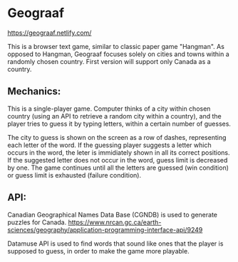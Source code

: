 # Geograaf

https://geograaf.netlify.com/

This is a browser text game, similar to classic paper game "Hangman". As opposed to Hangman, Geograaf focuses solely on cities and towns within a randomly chosen country. First version will support only Canada as a country.

## Mechanics:

This is a single-player game. Computer thinks of a city within chosen country (using an API to retrieve a random city within a country), and the player tries to guess it by typing letters, within a certain number of guesses.

The city to guess is shown on the screen as a row of dashes, representing each letter of the word. If the guessing player suggests a letter which occurs in the word, the leter is immidiately shown in all its correct positions. If the suggested letter does not occur in the word, guess limit is decreased by one. The game continues until all the letters are guessed (win condition) or guess limit is exhausted (failure condition).

## API:

Canadian Geographical Names Data Base (CGNDB) is used to generate puzzles for Canada.
https://www.nrcan.gc.ca/earth-sciences/geography/application-programming-interface-api/9249

Datamuse API is used to find words that sound like ones that the player is supposed to guess, in order to make the game more playable.





